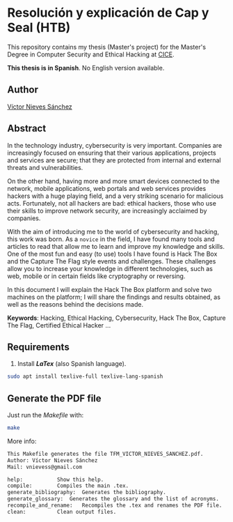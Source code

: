 # Resolución y explicación de Cap y Seal (HTB)

This repository contains my thesis (Master's project) for the Master's Degree in Computer Security and Ethical Hacking at [CICE](https://www.cice.es/).

**This thesis is in Spanish**. No English version available.

## Author

[Víctor Nieves Sánchez](https://www.linkedin.com/in/victor-nieves-s%C3%A1nchez/)

## Abstract

In the technology industry, cybersecurity is very important. Companies are increasingly focused on ensuring that their various applications, projects and services are secure; that they are protected from internal and external threats and vulnerabilities.

On the other hand, having more and more smart devices connected to the network, mobile applications, web portals and web services provides hackers with a huge playing field, and a very striking scenario for malicious acts. Fortunately, not all hackers are bad: ethical hackers, those who use their skills to improve network security, are increasingly acclaimed by companies.

With the aim of introducing me to the world of cybersecurity and hacking, this work was born. As a ``novice`` in the field, I have found many tools and articles to read that allow me to learn and improve my knowledge and skills. One of the most fun and easy (to use) tools I have found is Hack The Box and the Capture The Flag style events and challenges. These challenges allow you to increase your knowledge in different technologies, such as web, mobile or in certain fields like cryptography or reversing.

In this document I will explain the Hack The Box platform and solve two machines on the platform; I will share the findings and results obtained, as well as the reasons behind the decisions made.

**Keywords**: Hacking, Ethical Hacking, Cybersecurity, Hack The Box, Capture The Flag, Certified Ethical Hacker ...

## Requirements

1. Install **_LaTex_** (also Spanish language).

```bash
sudo apt install texlive-full texlive-lang-spanish
```

## Generate the PDF file

Just run the _Makefile_ with:

```bash
make
```

More info:

```bash
This Makefile generates the file TFM_VICTOR_NIEVES_SANCHEZ.pdf.
Author: Víctor Nieves Sánchez
Mail: vnievess@gmail.com

help:			Show this help.
compile: 		Compiles the main .tex.
generate_bibliography:	Generates the bibliography. 
generate_glossary:	Generates the glossary and the list of acronyms.
recompile_and_rename:	Recompiles the .tex and renames the PDF file.
clean:			Clean output files.
```

